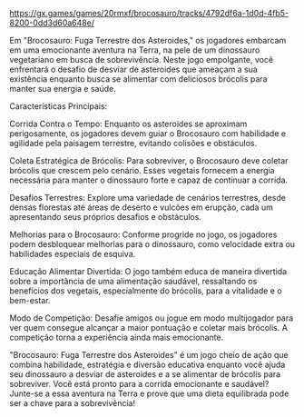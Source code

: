 https://gx.games/games/20rmxf/brocosauro/tracks/4792df6a-1d0d-4fb5-8200-0dd3d60a648e/


Em "Brocosauro: Fuga Terrestre dos Asteroides," os jogadores embarcam em uma emocionante aventura na Terra, na pele de um dinossauro vegetariano em busca de sobrevivência. Neste jogo empolgante, você enfrentará o desafio de desviar de asteroides que ameaçam a sua existência enquanto busca se alimentar com deliciosos brócolis para manter sua energia e saúde.

Características Principais:

Corrida Contra o Tempo: Enquanto os asteroides se aproximam perigosamente, os jogadores devem guiar o Brocosauro com habilidade e agilidade pela paisagem terrestre, evitando colisões e obstáculos.

Coleta Estratégica de Brócolis: Para sobreviver, o Brocosauro deve coletar brócolis que crescem pelo cenário. Esses vegetais fornecem a energia necessária para manter o dinossauro forte e capaz de continuar a corrida.

Desafios Terrestres: Explore uma variedade de cenários terrestres, desde densas florestas até áreas de deserto e vulcões em erupção, cada um apresentando seus próprios desafios e obstáculos.

Melhorias para o Brocosauro: Conforme progride no jogo, os jogadores podem desbloquear melhorias para o dinossauro, como velocidade extra ou habilidades especiais de esquiva.

Educação Alimentar Divertida: O jogo também educa de maneira divertida sobre a importância de uma alimentação saudável, ressaltando os benefícios dos vegetais, especialmente do brócolis, para a vitalidade e o bem-estar.

Modo de Competição: Desafie amigos ou jogue em modo multijogador para ver quem consegue alcançar a maior pontuação e coletar mais brócolis. A competição torna a experiência ainda mais emocionante.

"Brocosauro: Fuga Terrestre dos Asteroides" é um jogo cheio de ação que combina habilidade, estratégia e diversão educativa enquanto você ajuda seu dinossauro a desviar de asteroides e a se alimentar de brócolis para sobreviver. Você está pronto para a corrida emocionante e saudável? Junte-se a essa aventura na Terra e prove que uma dieta equilibrada pode ser a chave para a sobrevivência!
